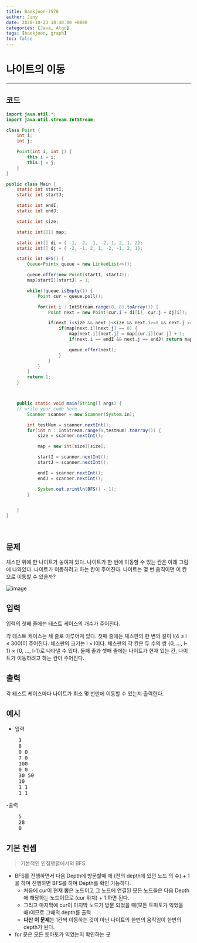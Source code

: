 ```yaml
---
title: Baekjoon-7576
author: Jiny
date: 2020-10-23 10:40:00 +0800
categories: [Java, Algo]
tags: [baekjoon, graph]
toc: false
---
```


# **나이트의 이동**
---
## **코드**
```java
import java.util.*;
import java.util.stream.IntStream;

class Point {
    int i;
    int j;

    Point(int i, int j) {
        this.i = i;
        this.j = j;
    }
}

public class Main {
    static int startI;
    static int startJ;

    static int endI;
    static int endJ;

    static int size;

    static int[][] map;

    static int[] di = { -1, -2, -1, -2, 1, 2, 1, 2};
    static int[] dj = { -2, -1, 2, 1, -2, -1, 2, 1};

    static int BFS() {
        Queue<Point> queue = new LinkedList<>();

        queue.offer(new Point(startI, startJ));
        map[startI][startJ] = 1;

        while(!queue.isEmpty()) {
            Point cur = queue.poll();

            for(int i : IntStream.range(0, 8).toArray()) {
                Point next = new Point(cur.i + di[i], cur.j + dj[i]);

                if(next.i<size && next.j<size && next.i>=0 && next.j >=0) {
                    if(map[next.i][next.j] == 0) {
                        map[next.i][next.j] = map[cur.i][cur.j] + 1;
                        if(next.i == endI && next.j == endJ) return map[next.i][next.j];

                        queue.offer(next);
                    }
                }
            }
        }
        return 1;
    }



    public static void main(String[] args) {
	// write your code here
        Scanner scanner = new Scanner(System.in);

        int testNum = scanner.nextInt();
        for(int n : IntStream.range(0,testNum).toArray()) {
            size = scanner.nextInt();

            map = new int[size][size];

            startI = scanner.nextInt();
            startJ = scanner.nextInt();

            endI = scanner.nextInt();
            endJ = scanner.nextInt();

            System.out.println(BFS() - 1);
        }


    }
}
```   
<br/>


## **문제**

체스판 위에 한 나이트가 놓여져 있다. 나이트가 한 번에 이동할 수 있는 칸은 아래 그림에 나와있다. 나이트가 이동하려고 하는 칸이 주어진다. 나이트는 몇 번 움직이면 이 칸으로 이동할 수 있을까?


![image](https://www.acmicpc.net/upload/images/knight.png)


## **입력**

입력의 첫째 줄에는 테스트 케이스의 개수가 주어진다.


각 테스트 케이스는 세 줄로 이루어져 있다. 첫째 줄에는 체스판의 한 변의 길이 l(4 ≤ l ≤ 300)이 주어진다. 체스판의 크기는 l × l이다. 체스판의 각 칸은 두 수의 쌍 {0, ..., l-1} × {0, ..., l-1}로 나타낼 수 있다. 둘째 줄과 셋째 줄에는 나이트가 현재 있는 칸, 나이트가 이동하려고 하는 칸이 주어진다.




## **출력**

각 테스트 케이스마다 나이트가 최소 몇 번만에 이동할 수 있는지 출력한다.

## **예시**

- 입력

<pre>
    3
    8
    0 0
    7 0
    100
    0 0
    30 50
    10
    1 1
    1 1
</pre>

-출력

<pre>
    5
    28
    0
</pre>

## **기본 컨셉**

> 기본적인 인접행렬에서의 BFS

- BFS를 진행하면서 다음 Depth에 방문할때 에 (전의 depth에 있던 노드 의 수) + 1을 하며 진행하면 BFS를 하며 Depth를 확인 가능하다.
    - 처음에 cur이 현재 뽑은 노드이고 그 노드에 연결된 모든 노드들은 다음 Depth에 해당하는 노드이므로 (cur 위치) + 1 하면 된다.
    - 그리고 마지막에 cur이 마지막 노드가 방문 되었을 때(모든 토마토가 익었을 때)이므로 그때의 depth를 출력
    - **다만 이 문제**는 1칸씩 이동하는 것이 아닌 나이트의 한번의 움직임이 한번의 depth가 된다.
- for 문은 모든 토마토가 익었는지 확인하는 곳